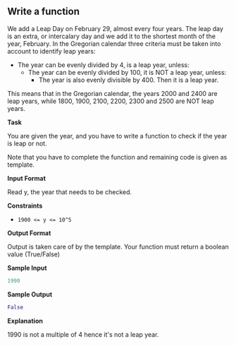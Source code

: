 ## Write a function

We add a Leap Day on February 29, almost every four years. The leap day is an extra, or intercalary day and we add it to the shortest month of the year, February.
In the Gregorian calendar three criteria must be taken into account to identify leap years:

- The year can be evenly divided by 4, is a leap year, unless:
    - The year can be evenly divided by 100, it is NOT a leap year, unless:
        - The year is also evenly divisible by 400. Then it is a leap year.

This means that in the Gregorian calendar, the years 2000 and 2400 are leap years, while 1800, 1900, 2100, 2200, 2300 and 2500 are NOT leap years.

**Task**

You are given the year, and you have to write a function to check if the year is leap or not.

Note that you have to complete the function and remaining code is given as template.

**Input Format**

Read y, the year that needs to be checked.

**Constraints**

- `1900 <= y <= 10^5`

**Output Format**

Output is taken care of by the template. Your function must return a boolean value (True/False)

**Sample Input**

```python
1990
```

**Sample Output**

```python
False
```

**Explanation**

1990 is not a multiple of 4 hence it's not a leap year.